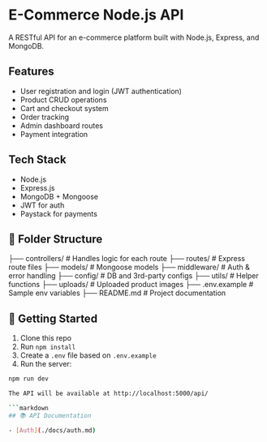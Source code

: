 # E-Commerce Node.js API

A RESTful API for an e-commerce platform built with Node.js, Express, and MongoDB.

## Features

- User registration and login (JWT authentication)
- Product CRUD operations
- Cart and checkout system
- Order tracking
- Admin dashboard routes
- Payment integration

## Tech Stack

- Node.js
- Express.js
- MongoDB + Mongoose
- JWT for auth
- Paystack for payments

## 📁 Folder Structure

├── controllers/ # Handles logic for each route
├── routes/ # Express route files
├── models/ # Mongoose models
├── middleware/ # Auth & error handling
├── config/ # DB and 3rd-party configs
├── utils/ # Helper functions
├── uploads/ # Uploaded product images
├── .env.example # Sample env variables
├── README.md # Project documentation

## 🧪 Getting Started

1. Clone this repo
2. Run `npm install`
3. Create a `.env` file based on `.env.example`
4. Run the server:

````bash
npm run dev

The API will be available at http://localhost:5000/api/

```markdown
## 📚 API Documentation

- [Auth](./docs/auth.md)
````
